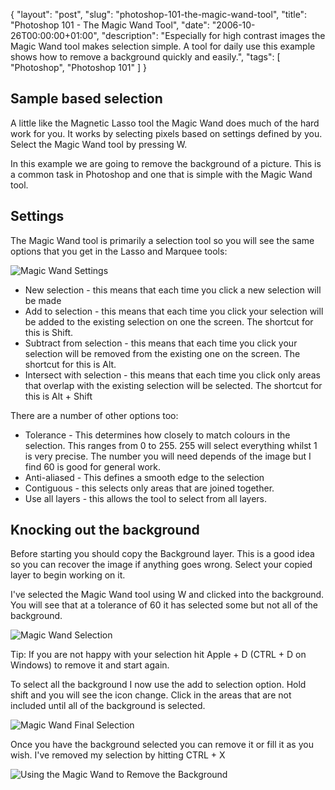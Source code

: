 {
  "layout": "post",
  "slug": "photoshop-101-the-magic-wand-tool",
  "title": "Photoshop 101 - The Magic Wand Tool",
  "date": "2006-10-26T00:00:00+01:00",
  "description": "Especially for high contrast images the Magic Wand tool makes selection simple. A tool for daily use this example shows how to remove a background quickly and easily.",
  "tags": [
    "Photoshop",
    "Photoshop 101"
  ]
}
## Sample based selection

A little like the Magnetic Lasso tool the Magic Wand does much of the hard work for you. It works by selecting pixels based on settings defined by you. Select the Magic Wand tool by pressing W.

In this example we are going to remove the background of a picture. This is a common task in Photoshop and one that is simple with the Magic Wand tool.

## Settings

The Magic Wand tool is primarily a selection tool so you will see the same options that you get in the Lasso and Marquee tools:

![Magic Wand Settings][1] 

*   New selection - this means that each time you click a new selection will be made
*   Add to selection - this means that each time you click your selection will be added to the existing selection on one the screen. The shortcut for this is Shift.
*   Subtract from selection - this means that each time you click your selection will be removed from the existing one on the screen. The shortcut for this is Alt.
*   Intersect with selection - this means that each time you click only areas that overlap with the existing selection will be selected. The shortcut for this is Alt + Shift

There are a number of other options too:

*   Tolerance - This determines how closely to match colours in the selection. This ranges from 0 to 255. 255 will select everything whilst 1 is very precise. The number you will need depends of the image but I find 60 is good for general work. 
*   Anti-aliased - This defines a smooth edge to the selection
*   Contiguous - this selects only areas that are joined together.
*   Use all layers - this allows the tool to select from all layers.

## Knocking out the background

Before starting you should copy the Background layer. This is a good idea so you can recover the image if anything goes wrong. Select your copied layer to begin working on it. 

I've selected the Magic Wand tool using W and clicked into the background. You will see that at a tolerance of 60 it has selected some but not all of the background.

![Magic Wand Selection][2] 

Tip: If you are not happy with your selection hit Apple + D (CTRL + D on Windows) to remove it and start again.

To select all the background I now use the add to selection option. Hold shift and you will see the icon change. Click in the areas that are not included until all of the background is selected.

![Magic Wand Final Selection][3] 

Once you have the background selected you can remove it or fill it as you wish. I've removed my selection by hitting CTRL + X

![Using the Magic Wand to Remove the Background][4]

 [1]: /images/articles/magic_wand_optoins.jpg "Magic Wand Settings"
 [2]: /images/articles/wand_first_selection.jpg "Magic Wand Selection"
 [3]: /images/articles/wand_final_selection.jpg "Magic Wand Final Selection"
 [4]: /images/articles/wand_no_background.jpg "Using the Magic Wand to Remove the Background"

